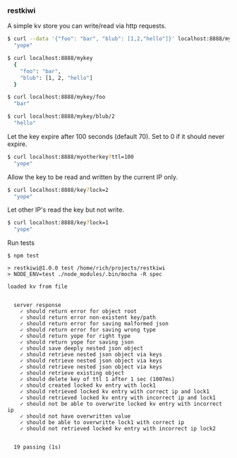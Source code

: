 ### restkiwi

A simple kv store you can write/read via http requests.

```sh
$ curl --data '{"foo": "bar", "blub": [1,2,"hello"]}' localhost:8888/mykey
  "yope"

$ curl localhost:8888/mykey
  {
    "foo": "bar",
    "blub": [1, 2, "hello"]
  }

$ curl localhost:8888/mykey/foo
  "bar"

$ curl localhost:8888/mykey/blub/2
  "hello"

```

Let the key expire after 100 seconds (default 70).
Set to 0 if it should never expire.
```sh
$ curl localhost:8888/myotherkey?ttl=100
  "yope"

```

Allow the key to be read and written by the current IP only.
```sh
$ curl localhost:8888/key?lock=2
  "yope"
```

Let other IP's read the key but not write.
```sh
$ curl localhost:8888/key?lock=1
  "yope"
```

Run tests
```
$ npm test

> restkiwi@1.0.0 test /home/rich/projects/restkiwi
> NODE_ENV=test ./node_modules/.bin/mocha -R spec

loaded kv from file


  server response
    ✓ should return error for object root
    ✓ should return error non-existent key/path
    ✓ should return error for saving malformed json
    ✓ should return error for saving wrong type
    ✓ should return yope for right type
    ✓ should return yope for saving json
    ✓ should save deeply nested json object
    ✓ should retrieve nested json object via keys
    ✓ should retrieve nested json object via keys
    ✓ should retrieve nested json object via keys
    ✓ should retrieve existing object
    ✓ should delete key of ttl 1 after 1 sec (1007ms)
    ✓ should created locked kv entry with lock1
    ✓ should retrieved locked kv entry with correct ip and lock1
    ✓ should retrieved locked kv entry with incorrect ip and lock1
    ✓ should not be able to overwrite locked kv entry with incorrect ip
    ✓ should not have overwritten value
    ✓ should be able to overwritte lock1 with correct ip
    ✓ should not retrieved locked kv entry with incorrect ip lock2


  19 passing (1s)
```

